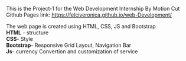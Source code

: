 This is the Project-1 for the Web Development Internship By Motion Cut<br>
  Github Pages link: https://felciveronica.github.io/web-Development/

<p>The web page is created using HTML, CSS, JS and Bootstrap<br>
<b>HTML</b> - structure<br>
<b>CSS</b>- Style<br>
<b>Bootstrap</b>- Responsive Grid Layout, Navigation Bar<br>
<b>Js</b>- currency Convertion and customization of service<br></p>
